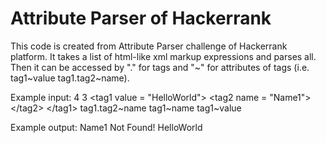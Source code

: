 # Attribute Parser of Hackerrank

This code is created from Attribute Parser challenge of Hackerrank platform. It takes a list of html-like xml markup expressions and parses all. Then it can be accessed by "." for tags and "\~" for attributes of tags (i.e. tag1\~value tag1.tag2\~name).

Example input:
4 3
\<tag1 value = "HelloWorld"\>
\<tag2 name = "Name1"\>
\</tag2\>
\</tag1\>
tag1.tag2\~name
tag1\~name
tag1\~value

Example output:
Name1
Not Found!
HelloWorld
